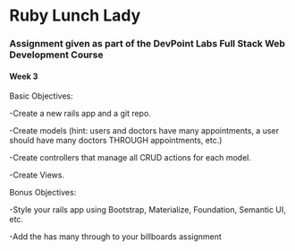 # Ruby Lunch Lady

### Assignment given as part of the DevPoint Labs Full Stack Web Development Course

#### Week 3

Basic Objectives:

-Create a new rails app and a git repo.

-Create models (hint: users and doctors have many appointments, a user should have many doctors THROUGH appointments, etc.)

-Create controllers that manage all CRUD actions for each model.

-Create Views.


Bonus Objectives:

-Style your rails app using Bootstrap, Materialize, Foundation, Semantic UI, etc.

-Add the has many through to your billboards assignment
